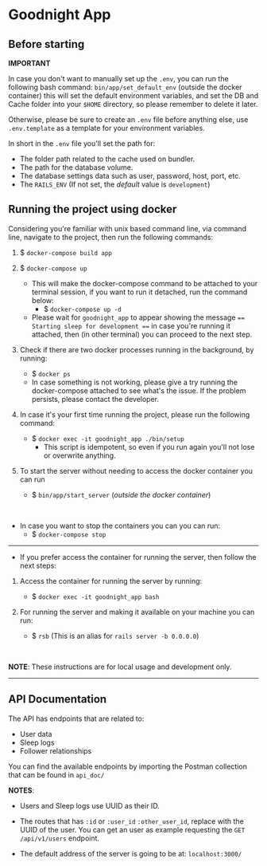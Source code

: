 # Goodnight App

## Before starting

**IMPORTANT**

In case you don't want to manually set up the `.env`, you can run the following bash
command: `bin/app/set_default_env` (outside the docker container)
this will set the default environment variables, and set the DB and Cache folder into your `$HOME` directory, so please
remember to delete it later.

Otherwise, please be sure to create an `.env` file before anything else, use `.env.template` as a template for your
environment variables.

In short in the `.env` file you'll set the path for:

- The folder path related to the cache used on bundler.
- The path for the database volume.
- The database settings data such as user, password, host, port, etc.
- The `RAILS_ENV` (If not set, the _default_ value is `development`)

## Running the project using docker

Considering you're familiar with unix based command line,
via command line, navigate to the project, then run the following commands:

1. $ `docker-compose build app`

2. $ `docker-compose up`
    - This will make the docker-compose command to be attached to your terminal session, if you want to run it
      detached, run the command below:
        - $ `docker-compose up -d`
    - Please wait for `goodnight_app` to appear showing the message `== Starting sleep for development ==` in case
      you're running it attached, then (in other terminal) you can proceed to the next step.

3. Check if there are two docker processes running in the background, by running:
    - $ `docker ps`
    - In case something is not working, please give a try running the docker-compose attached to see what's the issue.
      If the problem persists, please contact the developer.

4. In case it's your first time running the project, please run the following command:
    - $ `docker exec -it goodnight_app ./bin/setup`
        - This script is idempotent, so even if you run again you'll not lose or overwrite anything.

5. To start the server without needing to access the docker container you can run
    - $ `bin/app/start_server` (_outside the docker container_)

<br>

- In case you want to stop the containers you can you can run:
    - $ `docker-compose stop`

---

- If you prefer access the container for running the server, then follow the next steps:

1. Access the container for running the server by running:
    - $ `docker exec -it goodnight_app bash`

2. For running the server and making it available on your machine you can run:
    - $ `rsb` (This is an alias for `rails server -b 0.0.0.0`)

<br>

**NOTE**: These instructions are for local usage and development only.

--- 

## API Documentation

The API has endpoints that are related to:

- User data
- Sleep logs
- Follower relationships

You can find the available endpoints by importing the Postman collection that can be found in `api_doc/`

**NOTES**:

- Users and Sleep logs use UUID as their ID.

- The routes that has `:id` or `:user_id` `:other_user_id`, replace with the UUID of the user.
  You can get an user as example requesting the `GET /api/v1/users` endpoint.

- The default address of the server is going to be at: `localhost:3000/`
